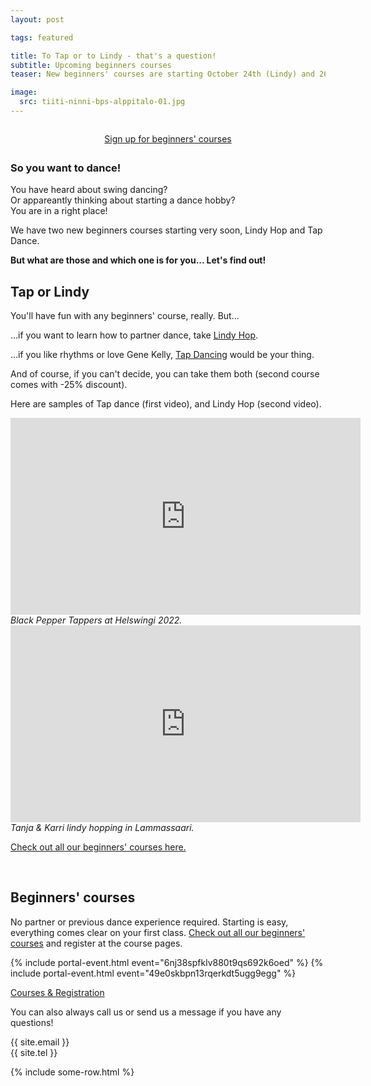 ```yaml
---
layout: post

tags: featured

title: To Tap or to Lindy - that's a question!
subtitle: Upcoming beginners courses
teaser: New beginners' courses are starting October 24th (Lindy) and 26th (Tap). Thinking of starting to dance? Start here!

image:
  src: tiiti-ninni-bps-alppitalo-01.jpg
---
```


<div style="max-width: 320px; text-align: center; margin: 2em auto; margin-bottom: 2em;">
  <a class="button" href="#signup">Sign up for beginners' courses</a>
</div>

### So you want to dance!

You have heard about swing dancing?  
Or appareantly thinking about starting a dance hobby?  
You are in a right place!

We have two new beginners courses starting very soon, Lindy Hop and Tap Dance.

**But what are those and which one is for you... Let's find out!**

## Tap or Lindy

You'll have fun with any beginners' course, really. But...

...if you want to learn how to partner dance, take [Lindy Hop](https://portal.blackpepperswing.com/courses?q=lindy%20hop%20beginners).

...if you like rhythms or love Gene Kelly, [Tap Dancing](https://portal.blackpepperswing.com/courses?q=tap%20beginners) would be your thing.

And of course, if you can't decide, you can take them both (second course comes with -25% discount).


Here are samples of Tap dance (first video), and Lindy Hop (second video).

<div class="clearfix b60">
  <div class="article-media small-left">
      <iframe width="560" height="315" src="https://www.youtube-nocookie.com/embed/cqIpv5-Ibq8" title="YouTube video player" frameborder="0" allow="accelerometer; autoplay; clipboard-write; encrypted-media; gyroscope; picture-in-picture" allowfullscreen></iframe>
      <i>Black Pepper Tappers at Helswingi 2022.</i>
  </div>
  <div class="article-media small-right">
      <iframe width="560" height="315" src="https://www.youtube-nocookie.com/embed/vViI2Io_TeM" title="YouTube video player" frameborder="0" allow="accelerometer; autoplay; clipboard-write; encrypted-media; gyroscope; picture-in-picture" allowfullscreen></iframe>
      <i>Tanja & Karri lindy hopping in Lammassaari.</i>
  </div>
</div>

<a href="{{ site.url }}/courses-for-beginners">Check out all our beginners' courses here.</a>

<div id="signup">&nbsp;</div>

## Beginners' courses
No partner or previous dance experience required. Starting is easy, everything comes clear on your first class. <a href="{{ site.url }}/courses-for-beginners">Check out all our beginners' courses</a> and register at the course pages.

{% include portal-event.html event="6nj38spfklv880t9qs692k6oed" %}
{% include portal-event.html event="49e0skbpn13rqerkdt5ugg9egg" %}

<a class="button" href="{{ site.url }}/courses">Courses & Registration</a>

You can also always call us or send us a message if you have any questions!

{{ site.email }}  
{{ site.tel }}  

<div class="t15">
    {% include some-row.html %}
</div>
